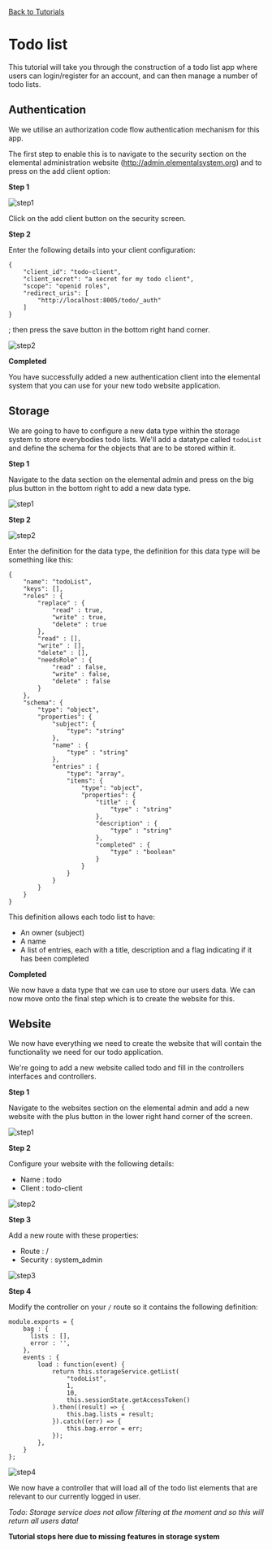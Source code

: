 [Back to Tutorials](/documentation/tutorial)

# Todo list

This tutorial will take you through the construction of a todo list app where users can login/register for an account, and can then manage a number of todo lists.

## Authentication

We we utilise an authorization code flow authentication mechanism for this app.

The first step to enable this is to navigate to the security section on the elemental administration website (http://admin.elementalsystem.org) and to press on the add client option:

**Step 1**

![step1](https://i.postimg.cc/J0LbrMcq/Firefox-Screenshot-2020-03-15-T19-28-46-775-Z.png)

Click on the add client button on the security screen.

**Step 2**

Enter the following details into your client configuration:

```
{
    "client_id": "todo-client",
    "client_secret": "a secret for my todo client",
    "scope": "openid roles",
    "redirect_uris": [
        "http://localhost:8005/todo/_auth"
    ]
}
```

; then press the save button in the bottom right hand corner.

![step2](https://i.postimg.cc/tCVjQbvf/Firefox-Screenshot-2020-03-15-T19-32-53-548-Z.png)

**Completed**

You have successfully added a new authentication client into the elemental system that you can use for your new todo website application.

## Storage

We are going to have to configure a new data type within the storage system to store everybodies todo lists. We'll add a datatype called `todoList` and define the schema for the objects that are to be stored within it.

**Step 1**

Navigate to the data section on the elemental admin and press on the big plus button in the bottom right to add a new data type.

![step1](https://i.postimg.cc/XJSr6xnS/Firefox-Screenshot-2020-03-15-T19-42-31-323-Z.png)

**Step 2**

![step2](https://i.postimg.cc/T2NtjW0M/Firefox-Screenshot-2020-03-15-T19-40-18-147-Z.png)

Enter the definition for the data type, the definition for this data type will be something like this:

```
{
    "name": "todoList",
    "keys": [],
    "roles" : {
        "replace" : {
            "read" : true,
            "write" : true,
            "delete" : true
        },
        "read" : [],
        "write" : [],
        "delete" : [],
        "needsRole" : {
            "read" : false,
            "write" : false,
            "delete" : false
        }
    },
    "schema": {
        "type": "object",
        "properties": {
            "subject": {
                "type": "string"
            },
            "name" : {
                "type" : "string"
            },
            "entries" : {
                "type": "array",
                "items": {
                    "type": "object",
                    "properties": {
                        "title" : {
                            "type" : "string"
                        },
                        "description" : {
                            "type" : "string"
                        },
                        "completed" : {
                            "type" : "boolean"
                        }
                    }
                }
            }
        }
    }
}
```

This definition allows each todo list to have:

* An owner (subject)
* A name
* A list of entries, each with a title, description and a flag indicating if it has been completed

**Completed**

We now have a data type that we can use to store our users data. We can now move onto the final step which is to create the website for this.

## Website

We now have everything we need to create the website that will contain the functionality we need for our todo application.

We're going to add a new website called todo and fill in the controllers interfaces and controllers.

**Step 1**

Navigate to the websites section on the elemental admin and add a new website with the plus button in the lower right hand corner of the screen.

![step1](https://i.postimg.cc/DwSQ2j38/Firefox-Screenshot-2020-03-15-T19-45-57-255-Z.png)

**Step 2**

Configure your website with the following details:

* Name : todo
* Client : todo-client

![step2](https://i.postimg.cc/mkqYMCQb/Firefox-Screenshot-2020-03-15-T19-51-03-897-Z.png)

**Step 3**

Add a new route with these properties:

* Route : /
* Security : system_admin

![step3](https://i.postimg.cc/L62YCy8r/Firefox-Screenshot-2020-03-15-T19-53-27-800-Z.png)

**Step 4**

Modify the controller on your `/` route so it contains the following definition:

```
module.exports = {
    bag : {
      lists : [],
      error : '',
    },
	events : {
		load : function(event) {
		    return this.storageService.getList(
                "todoList",
                1,
                10,
                this.sessionState.getAccessToken()
            ).then((result) => {
                this.bag.lists = result;
            }).catch((err) => {
                this.bag.error = err;
            });
		},
	}
};
```

![step4](https://i.postimg.cc/VsxQmTCV/Firefox-Screenshot-2020-03-15-T19-56-37-541-Z.png)

We now have a controller that will load all of the todo list elements that are relevant to our currently logged in user.

*Todo: Storage service does not allow filtering at the moment and so this will return all users data!*

**Tutorial stops here due to missing features in storage system**